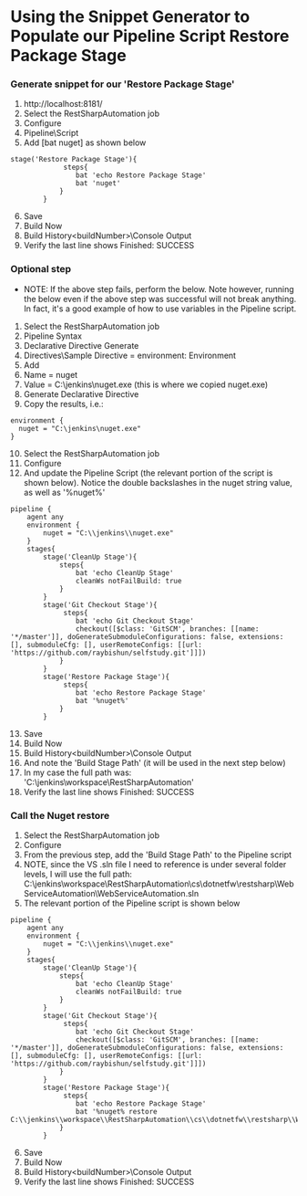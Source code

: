 # Using the Snippet Generator to Populate our Pipeline Script Restore Package Stage

### Generate snippet for our 'Restore Package Stage'
1. http://localhost:8181/
2. Select the RestSharpAutomation job
3. Configure
4. Pipeline\Script
5. Add [bat nuget] as shown below
```
stage('Restore Package Stage'){
             steps{
                bat 'echo Restore Package Stage'
                bat 'nuget'
            }
        }
```
6. Save
7. Build Now
8. Build History\<buildNumber>\Console Output
9. Verify the last line shows Finished: SUCCESS

### Optional step
- NOTE: If the above step fails, perform the below. Note however, running the below even if the above step was successful will not break anything. In fact, it's a good example of how to use variables in the Pipeline script.

1. Select the RestSharpAutomation job
2. Pipeline Syntax
3. Declarative Directive Generate
4. Directives\Sample Directive = environment: Environment
5. Add
6. Name = nuget
7. Value = C:\jenkins\nuget.exe (this is where we copied nuget.exe)
8. Generate Declarative Directive
9. Copy the results, i.e.:
```
environment {
  nuget = "C:\jenkins\nuget.exe"
}
```
10. Select the RestSharpAutomation job
11. Configure
12. And update the Pipeline Script (the relevant portion of the script is shown below). Notice the double backslashes in the nuget string value, as well as '%nuget%'
```
pipeline {
    agent any
    environment {
        nuget = "C:\\jenkins\\nuget.exe"
    }
    stages{
        stage('CleanUp Stage'){
            steps{
                bat 'echo CleanUp Stage'
                cleanWs notFailBuild: true
            }
        }
        stage('Git Checkout Stage'){
             steps{
                bat 'echo Git Checkout Stage'
                checkout([$class: 'GitSCM', branches: [[name: '*/master']], doGenerateSubmoduleConfigurations: false, extensions: [], submoduleCfg: [], userRemoteConfigs: [[url: 'https://github.com/raybishun/selfstudy.git']]])
            }
        }
        stage('Restore Package Stage'){
             steps{
                bat 'echo Restore Package Stage'
                bat '%nuget%'
            }
        }
```
13. Save
14. Build Now
15. Build History\<buildNumber>\Console Output
16. And note the 'Build Stage Path' (it will be used in the next step below)
17. In my case the full path was: 'C:\jenkins\workspace\RestSharpAutomation'
18. Verify the last line shows Finished: SUCCESS


### Call the Nuget restore
1. Select the RestSharpAutomation job
2. Configure
3. From the previous step, add the 'Build Stage Path' to the Pipeline script
4. NOTE, since the VS .sln file I need to reference is under several folder levels, I will use the full path: C:\\jenkins\\workspace\\RestSharpAutomation\\cs\\dotnetfw\restsharp\\WebServiceAutomation\\WebServiceAutomation.sln
5. The relevant portion of the Pipeline script is shown below
```
pipeline {
    agent any
    environment {
        nuget = "C:\\jenkins\\nuget.exe"
    }
    stages{
        stage('CleanUp Stage'){
            steps{
                bat 'echo CleanUp Stage'
                cleanWs notFailBuild: true
            }
        }
        stage('Git Checkout Stage'){
             steps{
                bat 'echo Git Checkout Stage'
                checkout([$class: 'GitSCM', branches: [[name: '*/master']], doGenerateSubmoduleConfigurations: false, extensions: [], submoduleCfg: [], userRemoteConfigs: [[url: 'https://github.com/raybishun/selfstudy.git']]])
            }
        }
        stage('Restore Package Stage'){
             steps{
                bat 'echo Restore Package Stage'
                bat '%nuget% restore C:\\jenkins\\workspace\\RestSharpAutomation\\cs\\dotnetfw\\restsharp\\WebServiceAutomation\\WebServiceAutomation.sln'
            }
        }
```
6. Save
7. Build Now
8. Build History\<buildNumber>\Console Output
9. Verify the last line shows Finished: SUCCESS